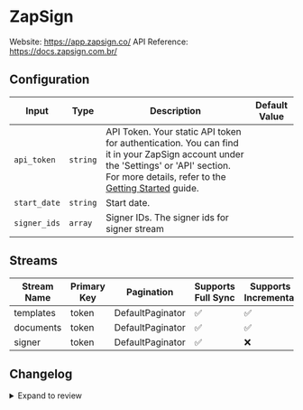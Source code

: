 # ZapSign
Website: https://app.zapsign.co/
API Reference: https://docs.zapsign.com.br/

## Configuration

| Input | Type | Description | Default Value |
|-------|------|-------------|---------------|
| `api_token` | `string` | API Token. Your static API token for authentication. You can find it in your ZapSign account under the &#39;Settings&#39; or &#39;API&#39; section. For more details, refer to the [Getting Started](https://docs.zapsign.com.br/english/getting-started#how-do-i-get-my-api-token) guide. |  |
| `start_date` | `string` | Start date.  |  |
| `signer_ids` | `array` | Signer IDs. The signer ids for signer stream |  |

## Streams
| Stream Name | Primary Key | Pagination | Supports Full Sync | Supports Incremental |
|-------------|-------------|------------|---------------------|----------------------|
| templates | token | DefaultPaginator | ✅ |  ✅  |
| documents | token | DefaultPaginator | ✅ |  ✅  |
| signer | token | DefaultPaginator | ✅ |  ❌  |

## Changelog

<details>
  <summary>Expand to review</summary>

| Version          | Date              | Pull Request | Subject        |
|------------------|-------------------|--------------|----------------|
| 0.0.3 | 2025-04-13 | [58037](https://github.com/airbytehq/airbyte/pull/58037) | Update dependencies |
| 0.0.2 | 2025-04-05 | [57383](https://github.com/airbytehq/airbyte/pull/57383) | Update dependencies |
| 0.0.1 | 2025-04-04 | [57008](https://github.com/airbytehq/airbyte/pull/57008) | Initial release by [@btkcodedev](https://github.com/btkcodedev) via Connector Builder |

</details>
